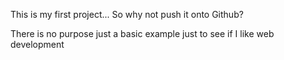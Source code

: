 This is my first project... So why not push it onto Github?

There is no purpose just a basic example just to see if I like web development
